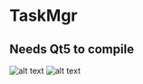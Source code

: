 TaskMgr
=======
Needs Qt5 to compile
------

![alt text](http://puu.sh/dTdgd/99dce75a40.png "Process panel")
![alt text](http://puu.sh/dTdbH/be819c43c9.png "Global perfs")
